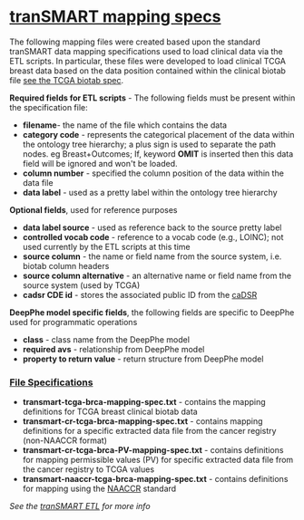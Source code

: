 # **<u>tranSMART mapping specs</u>**

The following mapping files were created based upon the standard tranSMART data mapping specifications used to load clinical data via the ETL scripts. In particular, these files were developed to load clinical TCGA breast data based on the data position contained within the clinical biotab file [see the TCGA biotab spec](https://wiki.nci.nih.gov/display/TCGA/Biotab).

**Required fields for ETL scripts** - The following fields must be present within the specification file:
- **filename**- the name of the file which contains the data
- **category code** - represents the categorical placement of the data within the ontology tree hierarchy; a plus sign is used to separate the path nodes. eg Breast+Outcomes; If, keyword **OMIT** is inserted then this data field will be ignored and won't be loaded.
- **column number** - specified the column position of the data within the data file
- **data label** - used as a pretty label within the ontology tree hierarchy

**Optional fields**, used for reference purposes

- **data label source** - used as reference back to the source pretty label
- **controlled vocab code** - reference to a vocab code (e.g., LOINC); not used currently by the ETL scripts at this time
- **source column** - the name or field name from the source system,  i.e. biotab column headers
- **source column alternative** - an alternative name or field name from the source system (used by TCGA)
- **cadsr CDE id** - stores the associated public ID from the [caDSR](https://cdebrowser.nci.nih.gov/CDEBrowser/)

**DeepPhe model specific fields**, the following fields are specific to DeepPhe used for programmatic operations
- **class** - class name from the DeepPhe model
- **required avs** - relationship from DeepPhe model
- **property to return value** - return structure from DeepPhe model

### <u>File Specifications</u>
- **transmart-tcga-brca-mapping-spec.txt** - contains the mapping definitions for TCGA breast clinical biotab data
- **transmart-cr-tcga-brca-mapping-spec.txt** - contains mapping definitions for a specific extracted data file from the cancer registry (non-NAACCR format)
- **transmart-cr-tcga-brca-PV-mapping-spec.txt** - contains definitions for mapping permissible values (PV) for specific extracted data file from the cancer registry to TCGA values
- **transmart-naaccr-tcga-brca-mapping-spec.txt** - contains definitions for mapping using the [NAACCR](http://naaccr.org/) standard 



*See the [tranSMART ETL](https://github.com/transmart/tranSMART-ETL) for more info*